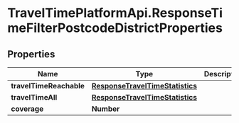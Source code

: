 # TravelTimePlatformApi.ResponseTimeFilterPostcodeDistrictProperties

## Properties

Name | Type | Description | Notes
------------ | ------------- | ------------- | -------------
**travelTimeReachable** | [**ResponseTravelTimeStatistics**](ResponseTravelTimeStatistics.md) |  | [optional] 
**travelTimeAll** | [**ResponseTravelTimeStatistics**](ResponseTravelTimeStatistics.md) |  | [optional] 
**coverage** | **Number** |  | [optional] 


